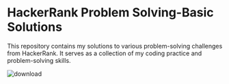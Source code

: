 # HackerRank Problem Solving-Basic Solutions
This repository contains my solutions to various problem-solving challenges from HackerRank. It serves as a collection of my coding practice and problem-solving skills.


![download](https://github.com/NikamHarshal5056/ProblemSolvingBasicHackerrank/assets/97541614/3c6f6148-dc3a-4e4a-98d6-131639660525)
